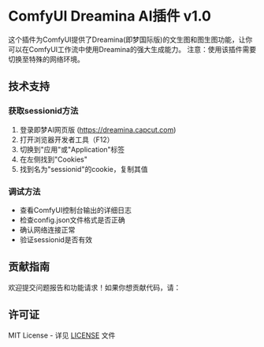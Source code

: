 # ComfyUI Dreamina AI插件 v1.0

这个插件为ComfyUI提供了Dreamina(即梦国际版)的文生图和图生图功能，让你可以在ComfyUI工作流中使用Dreamina的强大生成能力。
注意：使用该插件需要切换至特殊的网络环境。

## 技术支持

### 获取sessionid方法
1. 登录即梦AI网页版 (https://dreamina.capcut.com)
2. 打开浏览器开发者工具（F12）
3. 切换到"应用"或"Application"标签
4. 在左侧找到"Cookies"
5. 找到名为"sessionid"的cookie，复制其值

### 调试方法
- 查看ComfyUI控制台输出的详细日志
- 检查config.json文件格式是否正确
- 确认网络连接正常
- 验证sessionid是否有效

## 贡献指南

欢迎提交问题报告和功能请求！如果你想贡献代码，请：

## 许可证

MIT License - 详见 [LICENSE](LICENSE) 文件